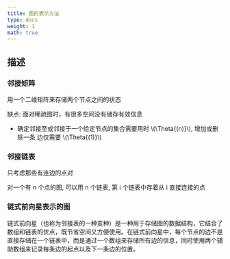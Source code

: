```yaml
---
title: 图的表示方法
type: docs
weight: 1
math: true
---
```


## 描述

### 邻接矩阵

用一个二维矩阵来存储两个节点之间的状态

缺点: 面对稀疏图时，有很多空间没有储存有效信息

- 确定邻接至或邻接于一个给定节点的集合需要用时 \\(\Theta{(n)}\\), 增加或删除一条
  边仅需要 \\(\Theta{(1)}\\)

### 邻接链表

只考虑那些有连边的点对

对一个有 n 个点的图, 可以用 n 个链表, 第 i 个链表中存着从 i 直接连接的点

### 链式前向星表示的图

链式前向星（也称为邻接表的一种变种）是一种用于存储图的数据结构，它结合了数组和链表的优点，既节省空间又方便使用。在链式前向星中，每个节点的边不是直接存储在一个链表中，而是通过一个数组来存储所有边的信息，同时使用两个辅助数组来记录每条边的起点以及下一条边的位置。
